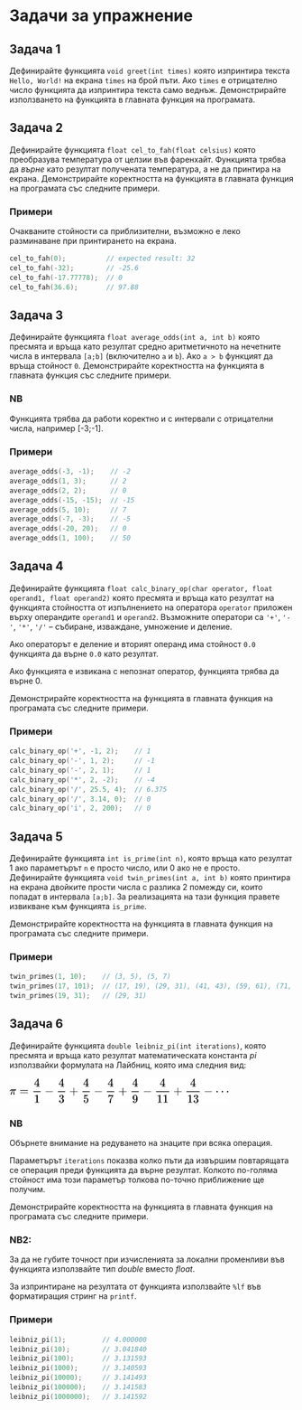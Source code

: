 # Задачи за упражнение

## Задача 1
Дефинирайте функцията `void greet(int times)` която изпринтира текста `Hello, World!` на екрана `times` на брой пъти. Ако `times` е отрицателно число функцията да изпринтира текста само веднъж. Демонстрирайте използването на функцията в главната функция на програмата.


## Задача 2
Дефинирайте функцията `float cel_to_fah(float celsius)` която преобразува температура от целзии във фаренхайт. Функцията трябва да _върне_ като резултат получената температура, а не да принтира на екрана. Демонстрирайте коректността на функцията в главната функция на програмата със следните примери.

### Примери
Очакваните стойности са приблизителни, възможно е леко разминаване при принтирането на екрана.
```c
cel_to_fah(0);          // expected result: 32
cel_to_fah(-32);        // -25.6
cel_to_fah(-17.77778);  // 0
cel_to_fah(36.6);       // 97.88
```


## Задача 3
Дефинирайте функцията `float average_odds(int a, int b)` която пресмята и връща като резултат средно аритметичното на нечетните числа в интервала `[a;b]` (включително `a` и `b`). Ако `a > b` функцият да връща стойност `0`.
Демонстрирайте коректността на функцията в главната функция със следните примери.

### NB
Функцията трябва да работи коректно и с интервали с отрицателни числа, например [-3;-1].

### Примери
```c
average_odds(-3, -1);    // -2
average_odds(1, 3);      // 2
average_odds(2, 2);      // 0
average_odds(-15, -15);  // -15
average_odds(5, 10);     // 7
average_odds(-7, -3);    // -5
average_odds(-20, 20);   // 0
average_odds(1, 100);    // 50
```


## Задача 4
Дефинирайте функцията `float calc_binary_op(char operator, float operand1, float operand2)` която пресмята и връща като резултат на функцията стойността от изпълнението на оператора `operator` приложен върху операндите `operand1` и `operand2`. Възможните оператори са `'+'`, `'-'`, `'*'`, `'/'` – събиране, изваждане, умножение и деление.

Ако операторът е деление и вторият операнд има стойност `0.0` функцията да върне `0.0` като резултат.

Ако функцията е извикана с непознат оператор, функцията трябва да върне 0.

Демонстрирайте коректността на функцията в главната функция на програмата със следните примери.

### Примери
```c
calc_binary_op('+', -1, 2);    // 1
calc_binary_op('-', 1, 2);     // -1
calc_binary_op('-', 2, 1);     // 1
calc_binary_op('*', 2, -2);    // -4
calc_binary_op('/', 25.5, 4);  // 6.375
calc_binary_op('/', 3.14, 0);  // 0
calc_binary_op('i', 2, 200);   // 0
```


## Задача 5
Дефинирайте функцията `int is_prime(int n)`, която връща като резултат 1 ако параметърът `n` е просто число, или 0 ако не е просто.
Дефинирайте функцията `void twin_primes(int a, int b)` която принтира на екрана двойките прости числа с разлика 2 помежду си, които попадат в интервала `[a;b]`. За реализацията на тази функция правете извикване към функцията `is_prime`.

Демонстрирайте коректността на функцията в главната функция на програмата със следните примери.

### Примери
```c
twin_primes(1, 10);    // (3, 5), (5, 7)
twin_primes(17, 101);  // (17, 19), (29, 31), (41, 43), (59, 61), (71, 73)
twin_primes(19, 31);   // (29, 31)
```


## Задача 6
Дефинирайте функцията `double leibniz_pi(int iterations)`, която пресмята и връща като резултат математическата константа *pi* използвайки формулата на Лайбниц, която има следния вид:

![Leibniz formula](leibniz-formula.png)

### NB
Обърнете внимание на редуването на знаците при всяка операция.

Параметърът `iterations` показва колко пъти да извършим повтарящата се операция преди функцията да върне резултат. Колкото по-голяма стойност има този параметър толкова по-точно приближение ще получим.

Демонстрирайте коректността на функцията в главната функция на програмата със следните примери.

### NB2:
За да не губите точност при изчисленията за локални променливи във функцията използвайте тип _double_ вместо _float_.

За изпринтиране на резултата от функцията използвайте `%lf` във форматиращия стринг на `printf`.

### Примери

```c
leibniz_pi(1);         // 4.000000
leibniz_pi(10);        // 3.041840
leibniz_pi(100);       // 3.131593
leibniz_pi(1000);      // 3.140593
leibniz_pi(10000);     // 3.141493
leibniz_pi(100000);    // 3.141583
leibniz_pi(1000000);   // 3.141592
